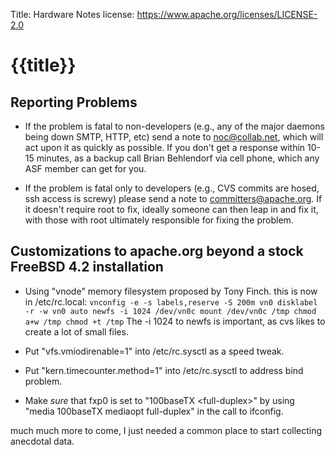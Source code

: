 Title: Hardware Notes
license: https://www.apache.org/licenses/LICENSE-2.0

# {{title}}

## Reporting Problems

- If the problem is fatal to non-developers (e.g., any of the major daemons
being down SMTP, HTTP, etc) send a note to noc@collab.net, which will act
upon it as quickly as possible. If you don't get a response within 10-15
minutes, as a backup call Brian Behlendorf via cell phone, which any
ASF member can get for you.

- If the problem is fatal only to developers (e.g., CVS commits are hosed,
ssh access is screwy) please send a note to committers@apache.org. If it
doesn't require root to fix, ideally someone can then leap in and fix it,
with those with root ultimately responsible for fixing the problem.

## Customizations to apache.org beyond a stock FreeBSD 4.2 installation

- Using "vnode" memory filesystem proposed by Tony Finch. this is now in
/etc/rc.local: `
vnconfig -e -s labels,reserve -S 200m vn0
disklabel -r -w vn0 auto
newfs -i 1024 /dev/vn0c
mount /dev/vn0c /tmp
chmod a+w /tmp
chmod +t /tmp
` 
The -i 1024 to newfs is important, as cvs likes to create a lot of small
files.

- Put "vfs.vmiodirenable=1" into /etc/rc.sysctl as a speed tweak.

- Put "kern.timecounter.method=1" into /etc/rc.sysctl to address bind
problem.

- Make *sure* that fxp0 is set to "100baseTX &lt;full-duplex&gt;" by using
"media 100baseTX mediaopt full-duplex" in the call to ifconfig.

much much more to come, I just needed a common place to start collecting
anecdotal data.
